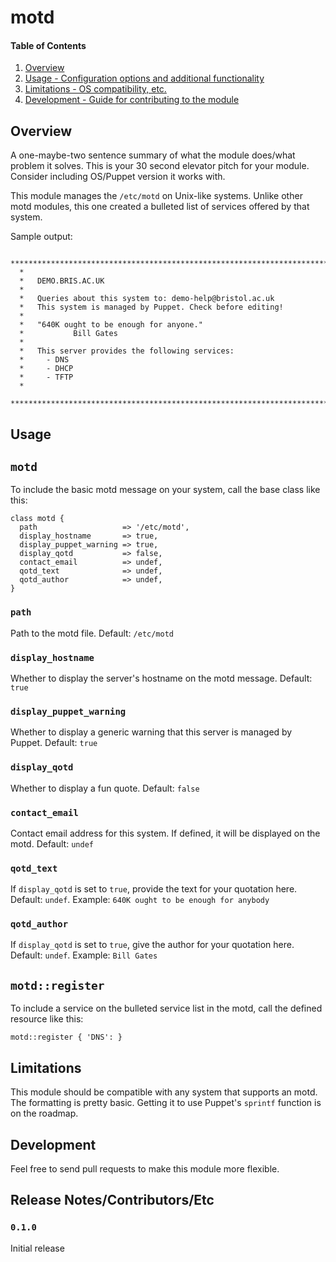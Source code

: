 # motd

#### Table of Contents

1. [Overview](#overview)
4. [Usage - Configuration options and additional functionality](#usage)
5. [Limitations - OS compatibility, etc.](#limitations)
6. [Development - Guide for contributing to the module](#development)

## Overview

A one-maybe-two sentence summary of what the module does/what problem it solves.
This is your 30 second elevator pitch for your module. Consider including
OS/Puppet version it works with.

This module manages the `/etc/motd` on Unix-like systems. Unlike other motd modules,
this one created a bulleted list of services offered by that system.

Sample output:

```
  **************************************************************************
  *
  *   DEMO.BRIS.AC.UK
  *
  *   Queries about this system to: demo-help@bristol.ac.uk
  *   This system is managed by Puppet. Check before editing!
  *
  *   "640K ought to be enough for anyone."
  *           Bill Gates
  *
  *   This server provides the following services:
  *     - DNS
  *     - DHCP
  *     - TFTP
  *
  **************************************************************************
```

## Usage

## `motd`

To include the basic motd message on your system, call the base class like this:

```puppet
class motd {
  path                   => '/etc/motd',
  display_hostname       => true,
  display_puppet_warning => true,
  display_qotd           => false,
  contact_email          => undef,
  qotd_text              => undef,
  qotd_author            => undef,
}
```

### `path`

Path to the motd file. Default: `/etc/motd`

### `display_hostname`

Whether to display the server's hostname on the motd message. Default: `true`

### `display_puppet_warning`

Whether to display a generic warning that this server is managed by Puppet. Default: `true`

### `display_qotd`

Whether to display a fun quote. Default: `false`

### `contact_email`

Contact email address for this system. If defined, it will be displayed on the motd. Default: `undef`

### `qotd_text`

If `display_qotd` is set to `true`, provide the text for your quotation here. Default: `undef`. Example: `640K ought to be enough for anybody`

### `qotd_author`

If `display_qotd` is set to `true`, give the author for your quotation here. Default: `undef`. Example: `Bill Gates`


## `motd::register`

To include a service on the bulleted service list in the motd, call the defined
resource like this:

```puppet
motd::register { 'DNS': }
```

## Limitations

This module should be compatible with any system that supports an motd. The formatting is pretty basic.
Getting it to use Puppet's `sprintf` function is on the roadmap.

## Development

Feel free to send pull requests to make this module more flexible.

## Release Notes/Contributors/Etc

### `0.1.0`

Initial release
